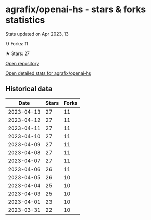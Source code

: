 # agrafix/openai-hs - stars & forks statistics

Stats updated on Apr 2023, 13

☋ Forks: 11

★ Stars: 27

[Open repository](https://github.com/agrafix/openai-hs)

[Open detailed stats for agrafix/openai-hs](https://reviewgithub.com/rep/agrafix/openai-hs)

## Historical data
| Date | Stars | Forks |
|------|-------|-------|
| 2023-04-13 | 27 | 11 | 
| 2023-04-12 | 27 | 11 | 
| 2023-04-11 | 27 | 11 | 
| 2023-04-10 | 27 | 11 | 
| 2023-04-09 | 27 | 11 | 
| 2023-04-08 | 27 | 11 | 
| 2023-04-07 | 27 | 11 | 
| 2023-04-06 | 26 | 11 | 
| 2023-04-05 | 26 | 10 | 
| 2023-04-04 | 25 | 10 | 
| 2023-04-03 | 25 | 10 | 
| 2023-04-01 | 23 | 10 | 
| 2023-03-31 | 22 | 10 | 

